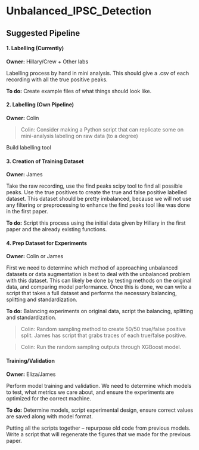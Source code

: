 # Unbalanced_IPSC_Detection

## Suggested Pipeline

#### 1. Labelling (Currently)

**Owner:** Hillary/Crew + Other labs

Labelling process by hand in mini analysis. This should give a .csv of each recording with all the true positive peaks. 

**To do:** Create example files of what things should look like. 

#### 2. Labelling (Own Pipeline)
**Owner:** Colin

> Colin: Consider making a Python script that can replicate some on mini-analysis labeling on raw data (to a degree)

Build labelling tool 

#### 3. Creation of Training Dataset
**Owner:** James

Take the raw recording, use the find peaks scipy tool to find all possible peaks. Use the true positives to create the true and false positive labelled dataset. This dataset should be pretty imbalanced, because we will not use any filtering or preprocessing to enhance the find peaks tool like was done in the first paper. 

**To do:** Script this process using the initial data given by Hillary in the first paper and the already existing functions. 

#### 4. Prep Dataset for Experiments
**Owner:** Colin or James

First we need to determine which method of approaching unbalanced datasets or data augmentation is best to deal with the unbalanced problem with this dataset. This can likely be done by testing methods on the original data, and comparing model performance. Once this is done, we can write a script that takes a full dataset and performs the necessary balancing, splitting and standardization. 

**To do:** Balancing experiments on original data, script the balancing, splitting and standardization. 

> Colin: Random sampling method to create 50/50 true/false positive split. James has script that grabs traces of each true/false positive. 

> Colin: Run the random sampling outputs through XGBoost model. 

#### Training/Validation
**Owner:** Eliza/James

Perform model training and validation. We need to determine which models to test, what metrics we care about, and ensure the experiments are optimized for the correct machine. 

**To do:** Determine models, script experimental design, ensure correct values are saved along with model format. 

Putting all the scripts together – repurpose old code from previous models. 
Write a script that will regenerate the figures that we made for the previous paper. 

